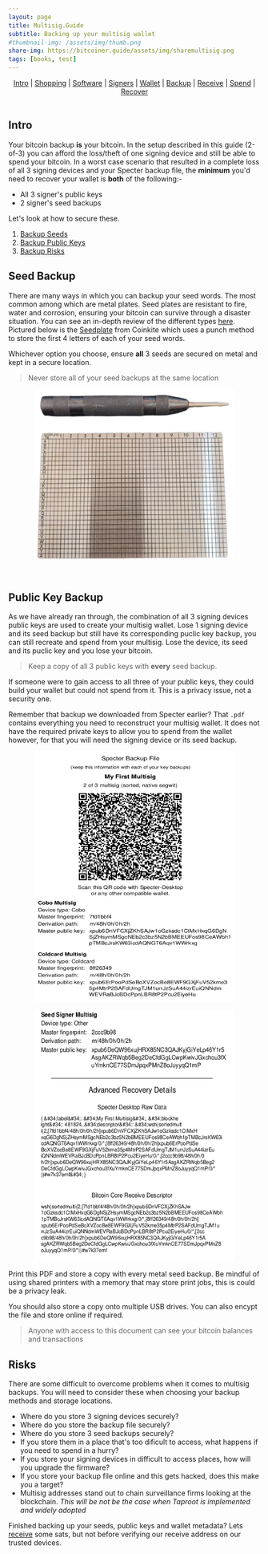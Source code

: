 ```yaml
---
layout: page
title: Multisig.Guide 
subtitle: Backing up your multisig wallet
#thumbnail-img: /assets/img/thumb.png
share-img: https://bitcoiner.guide/assets/img/sharemultisig.png
tags: [books, test]
---
```



<p align="center">
  <a href="/multisig/intro">Intro</a> |
  <a href="/multisig/shopping">Shopping</a> |
  <a href="/multisig/software">Software</a> |
  <a href="/multisig/signers">Signers</a> |
  <a href="/multisig/wallet">Wallet</a> |
  <a href="/multisig/backup">Backup</a> |
  <a href="/multisig/receive">Receive</a> |
  <a href="/multisig/spend">Spend</a> |
  <a href="/multisig/recover">Recover</a> 
  <br><br>
</p>


## Intro

Your bitcoin backup **is** your bitcoin. In the setup described in this guide (2-of-3) you can afford the loss/theft of one signing device and still be able to spend your bitcoin. In a worst case scenario that resulted in a complete loss of all 3 signing devices and your Specter backup file, the **minimum** you'd need to recover your wallet is **both** of the following:-

* All 3 signer's public keys
* 2 signer's seed backups

Let's look at how to secure these.

1. [Backup Seeds](#seed-backup)
2. [Backup Public Keys](#public-key-backup)
3. [Backup Risks](#risks)


## Seed Backup


There are many ways in which you can backup your seed words. The most common among which are metal plates. Seed plates are resistant to fire, water and corrosion, ensuring your bitcoin can survive through a disaster situation. You can see an in-depth review of the different types [here](https://jlopp.github.io/metal-bitcoin-storage-reviews/). Pictured below is the [Seedplate](https://seedplate.com/) from Coinkite which uses a punch method to store the first 4 letters of each of your seed words. 

Whichever option you choose, ensure **all** 3 seeds are secured on metal and kept in a secure location.

> Never store all of your seed backups at the same location

<p align="center">
<img src="/assets/img/backup1.png" class=responsive width="400" height="340" maxheight="300" />
</p>

<br/>

## Public Key Backup

As we have already ran through, the combination of all 3 signing devices public keys are used to create your multisig wallet. Lose 1 signing device and its seed backup but still have its corresponding puclic key backup, you can still recreate and spend from your multisig. Lose the device, its seed and its puclic key and you lose your bitcoin.

> Keep a copy of all 3 public keys with **every** seed backup.

If someone were to gain access to all three of your public keys, they could build your wallet but could not spend from it. This is a privacy issue, not a security one.

Remember that backup we downloaded from Specter earlier? That `.pdf` contains everything you need to reconstruct your multisig wallet. It does not have the required private keys to allow you to spend from the wallet however, for that you will need the signing device or its seed backup.


<p align="center">
<img src="/assets/img/backup2.png" class=responsive width="400" height="500" maxheight="300" />
</p>

<p align="center">
<img src="/assets/img/backup3.png" class=responsive width="400" height="500" maxheight="300" />
</p>


Print this PDF and store a copy with every metal seed backup. Be mindful of using shared printers with a memory that may store print jobs, this is could be a privacy leak.

You should also store a copy onto multiple USB drives. You can also encypt the file and store online if required. 

> Anyone with access to this document can see your bitcoin balances and transactions


## Risks

There are some difficult to overcome problems when it comes to multisig backups. You will need to consider these when choosing your backup methods and storage locations.

* Where do you store 3 signing devices securely?
* Where do you store the backup file securely?
* Where do you store 3 seed backups securely?
* If you store them in a place that's too dificult to access, what happens if you need to spend in a hurry?
* If you store your signing devices in difficult to access places, how will you upgrade the firmware?
* If you store your backup file online and this gets hacked, does this make you a target?
* Multisig addresses stand out to chain surveillance firms looking at the blockchain. *This will be not be the case when Taproot is implemented and widely adopted*


Finished backing up your seeds, public keys and wallet metadata? Lets [receive](/multisig/receive) some sats, but not before verifying our receive address on our trusted devices.


